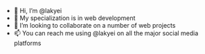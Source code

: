 - 👋 Hi, I’m @lakyei
- 👀 My specialization is in web development
- 💞️ I’m looking to collaborate on a number of web projects
- 📫 You can reach me using @lakyei on all the major social media platforms

<!---
lakyei/lakyei is a ✨ special ✨ repository because its `README.md` (this file) appears on your GitHub profile.
You can click the Preview link to take a look at your changes.
--->
